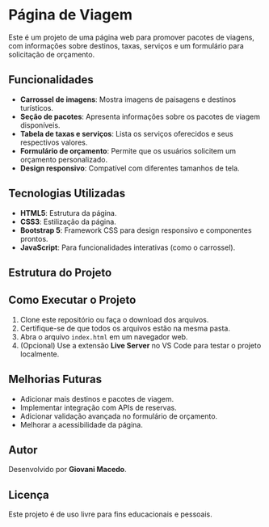 # Página de Viagem

Este é um projeto de uma página web para promover pacotes de viagens, com informações sobre destinos, taxas, serviços e um formulário para solicitação de orçamento.

## Funcionalidades

- **Carrossel de imagens**: Mostra imagens de paisagens e destinos turísticos.
- **Seção de pacotes**: Apresenta informações sobre os pacotes de viagem disponíveis.
- **Tabela de taxas e serviços**: Lista os serviços oferecidos e seus respectivos valores.
- **Formulário de orçamento**: Permite que os usuários solicitem um orçamento personalizado.
- **Design responsivo**: Compatível com diferentes tamanhos de tela.

## Tecnologias Utilizadas

- **HTML5**: Estrutura da página.
- **CSS3**: Estilização da página.
- **Bootstrap 5**: Framework CSS para design responsivo e componentes prontos.
- **JavaScript**: Para funcionalidades interativas (como o carrossel).

## Estrutura do Projeto

## Como Executar o Projeto

1. Clone este repositório ou faça o download dos arquivos.
2. Certifique-se de que todos os arquivos estão na mesma pasta.
3. Abra o arquivo `index.html` em um navegador web.
4. (Opcional) Use a extensão **Live Server** no VS Code para testar o projeto localmente.

## Melhorias Futuras

- Adicionar mais destinos e pacotes de viagem.
- Implementar integração com APIs de reservas.
- Adicionar validação avançada no formulário de orçamento.
- Melhorar a acessibilidade da página.

## Autor

Desenvolvido por **Giovani Macedo**.

## Licença

Este projeto é de uso livre para fins educacionais e pessoais.
